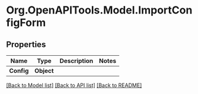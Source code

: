 # Org.OpenAPITools.Model.ImportConfigForm

## Properties

Name | Type | Description | Notes
------------ | ------------- | ------------- | -------------
**Config** | **Object** |  | 

[[Back to Model list]](../../README.md#documentation-for-models) [[Back to API list]](../../README.md#documentation-for-api-endpoints) [[Back to README]](../../README.md)

